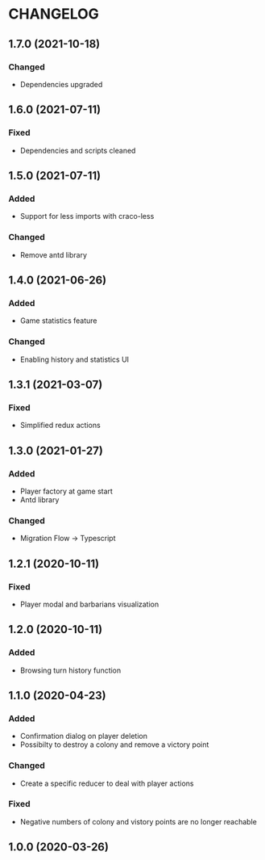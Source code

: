 # CHANGELOG

## 1.7.0 (2021-10-18)

### Changed
- Dependencies upgraded

## 1.6.0 (2021-07-11)

### Fixed
- Dependencies and scripts cleaned

## 1.5.0 (2021-07-11)

### Added
- Support for less imports with craco-less

### Changed
- Remove antd library

## 1.4.0 (2021-06-26)

### Added
- Game statistics feature

### Changed
- Enabling history and statistics UI

## 1.3.1 (2021-03-07)

### Fixed
- Simplified redux actions

## 1.3.0 (2021-01-27)

### Added
- Player factory at game start
- Antd library

### Changed
- Migration Flow -> Typescript

## 1.2.1 (2020-10-11)

### Fixed
- Player modal and barbarians visualization

## 1.2.0 (2020-10-11)

### Added
- Browsing turn history function

## 1.1.0 (2020-04-23)

### Added
- Confirmation dialog on player deletion
- Possibilty to destroy a colony and remove a victory point

### Changed
- Create a specific reducer to deal with player actions

### Fixed
- Negative numbers of colony and vistory points are no longer reachable

## 1.0.0 (2020-03-26)
